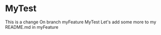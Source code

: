 MyTest
======
This is a change
On branch myFeature
MyTest
Let's add some more to my README.md in myFeature


